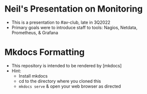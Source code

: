 # Neil's Presentation on Monitoring

* This is a presentation to #av-club, late in 3Q2022
* Primary goals were to introduce staff to tools: Nagios, Netdata, Prometheus, & Grafana

# Mkdocs Formatting

* This repository is intended to be rendered by [mkdocs]
* Hint: 
    * Install mkdocs
    * cd to the directory where you cloned this
    * `mkdocs serve` & open your web browser as directed

